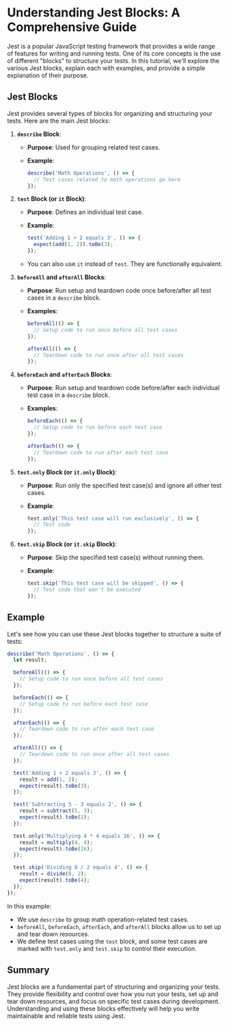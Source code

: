 # Understanding Jest Blocks: A Comprehensive Guide

Jest is a popular JavaScript testing framework that provides a wide range of features for writing and running tests. One of its core concepts is the use of different "blocks" to structure your tests. In this tutorial, we'll explore the various Jest blocks, explain each with examples, and provide a simple explanation of their purpose.

## Jest Blocks

Jest provides several types of blocks for organizing and structuring your tests. Here are the main Jest blocks:

1. **`describe` Block**:

   - **Purpose**: Used for grouping related test cases.
   - **Example**:

     ```javascript
     describe('Math Operations', () => {
       // Test cases related to math operations go here
     });
     ```

2. **`test` Block (or `it` Block)**:

   - **Purpose**: Defines an individual test case.
   - **Example**:

     ```javascript
     test('Adding 1 + 2 equals 3', () => {
       expect(add(1, 2)).toBe(3);
     });
     ```

   - You can also use `it` instead of `test`. They are functionally equivalent.

3. **`beforeAll` and `afterAll` Blocks**:

   - **Purpose**: Run setup and teardown code once before/after all test cases in a `describe` block.
   - **Examples**:

     ```javascript
     beforeAll(() => {
       // Setup code to run once before all test cases
     });

     afterAll(() => {
       // Teardown code to run once after all test cases
     });
     ```

4. **`beforeEach` and `afterEach` Blocks**:

   - **Purpose**: Run setup and teardown code before/after each individual test case in a `describe` block.
   - **Examples**:

     ```javascript
     beforeEach(() => {
       // Setup code to run before each test case
     });

     afterEach(() => {
       // Teardown code to run after each test case
     });
     ```

5. **`test.only` Block (or `it.only` Block)**:

   - **Purpose**: Run only the specified test case(s) and ignore all other test cases.
   - **Example**:

     ```javascript
     test.only('This test case will run exclusively', () => {
       // Test code
     });
     ```

6. **`test.skip` Block (or `it.skip` Block)**:

   - **Purpose**: Skip the specified test case(s) without running them.
   - **Example**:

     ```javascript
     test.skip('This test case will be skipped', () => {
       // Test code that won't be executed
     });
     ```

## Example

Let's see how you can use these Jest blocks together to structure a suite of tests:

```javascript
describe('Math Operations', () => {
  let result;

  beforeAll(() => {
    // Setup code to run once before all test cases
  });

  beforeEach(() => {
    // Setup code to run before each test case
  });

  afterEach(() => {
    // Teardown code to run after each test case
  });

  afterAll(() => {
    // Teardown code to run once after all test cases
  });

  test('Adding 1 + 2 equals 3', () => {
    result = add(1, 2);
    expect(result).toBe(3);
  });

  test('Subtracting 5 - 3 equals 2', () => {
    result = subtract(5, 3);
    expect(result).toBe(2);
  });

  test.only('Multiplying 4 * 4 equals 16', () => {
    result = multiply(4, 4);
    expect(result).toBe(16);
  });

  test.skip('Dividing 8 / 2 equals 4', () => {
    result = divide(8, 2);
    expect(result).toBe(4);
  });
});
```

In this example:

- We use `describe` to group math operation-related test cases.
- `beforeAll`, `beforeEach`, `afterEach`, and `afterAll` blocks allow us to set up and tear down resources.
- We define test cases using the `test` block, and some test cases are marked with `test.only` and `test.skip` to control their execution.

## Summary

Jest blocks are a fundamental part of structuring and organizing your tests. They provide flexibility and control over how you run your tests, set up and tear down resources, and focus on specific test cases during development. Understanding and using these blocks effectively will help you write maintainable and reliable tests using Jest.